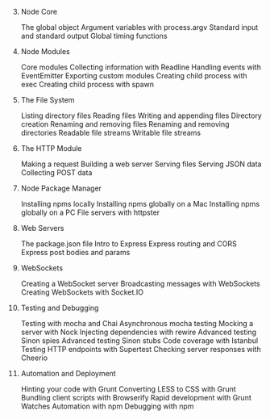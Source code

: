 
3. Node Core

    The global object
    Argument variables with process.argv
    Standard input and standard output
    Global timing functions

4. Node Modules

    Core modules
    Collecting information with Readline
    Handling events with EventEmitter
    Exporting custom modules
    Creating child process with exec
    Creating child process with spawn

5. The File System

    Listing directory files
    Reading files
    Writing and appending files
    Directory creation
    Renaming and removing files
    Renaming and removing directories
    Readable file streams
    Writable file streams

6. The HTTP Module

    Making a request
    Building a web server
    Serving files
    Serving JSON data
    Collecting POST data

7. Node Package Manager

    Installing npms locally
    Installing npms globally on a Mac
    Installing npms globally on a PC
    File servers with httpster

8. Web Servers

    The package.json file
    Intro to Express
    Express routing and CORS
    Express post bodies and params

9. WebSockets

    Creating a WebSocket server
    Broadcasting messages with WebSockets
    Creating WebSockets with Socket.IO

10. Testing and Debugging

    Testing with mocha and Chai
    Asynchronous mocha testing
    Mocking a server with Nock
    Injecting dependencies with rewire
    Advanced testing Sinon spies
    Advanced testing Sinon stubs
    Code coverage with Istanbul
    Testing HTTP endpoints with Supertest
    Checking server responses with Cheerio

11. Automation and Deployment

    Hinting your code with Grunt
    Converting LESS to CSS with Grunt
    Bundling client scripts with Browserify
    Rapid development with Grunt Watches
    Automation with npm
    Debugging with npm

